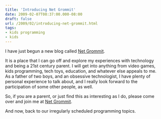 ```yaml
---
title: 'Introducing Net Grommit'
date: 2009-02-07T08:37:00.000-08:00
draft: false
url: /2009/02/introducing-net-grommit.html
tags: 
- kids programming
- kids
---
```


I have just begun a new blog called [Net Grommit](http://netgrommit.com/).  
  
It is a place that I can go off and explore my experiences with technology and being a 21st century parent. I will get into anything from video games, kids programming, tech toys, education, and whatever else appeals to me. As a father of two boys, and an obsessive technologist, I have plenty of personal experience to talk about, and I really look forward to the participation of some other people, as well.  
  
So, if you are a parent, or just find this as interesting as I do, please come over and join me at [Net Grommit](http://netgrommit.com/).  
  
And now, back to our irregularly scheduled programming topics.